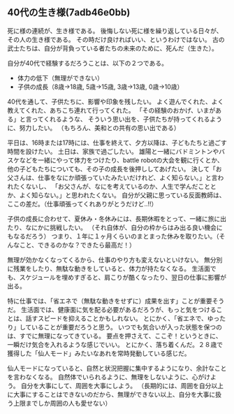 ## 40代の生き様(7adb46e0bb)
死に様の連続が、生き様である。
後悔しない死に様を繰り返している日々が、その人の生き様である。
その時だけ良ければいい、というわけではない。
古の武士たちは、自分が背負っている者たちの未来のために、死んだ（生きた）。

自分が40代で経験するだろうことは、以下の２つである。
- 体力の低下（無理ができない）
- 子供の成長（8歳→18歳, 5歳→15歳, 3歳→13歳, 0歳→10歳）

40代を通して、子供たちに、影響や印象を残したい。
よく遊んでくれた、よく教えてくれた、あちこち連れて行ってくれた。
「その経験のおかげ、いまがある」と言ってくれるような、
そういう思い出を、子供たちが持ってくれるように、努力したい。
（もちろん、美和との共有の思い出である）

平日は、16時または17時には、仕事を終えて、夕方以降は、子どもたちと過ごす時間を設けたい。
土日は、家族で過ごしたい。
雄陽と一緒にバドミントンやバスケなどを一緒にやって体力をつけたり、battle robotの大会を観に行くとか、
他の子どもたちについても、その子の成長を後押ししてあげたい。
決して「お父さんは、仕事をなにか頑張っていたみたいだけれど、よく知らない。」と言われたくないし、
「お父さんが、なにを考えているのか、人生で学んだこととか、よく知らない。」と思われたくない。
自分が父親に思っている反面教師は、ここの差だ。（仕事頑張ってくれありがとうだけど..!!）

子供の成長に合わせて、夏休み・冬休みには、長期休暇をとって、一緒に旅に出たり、なにかに挑戦したい。
（それ自体が、自分の枠からはみ出る良い機会にもなるだろう）
つまり、１年に１ヶ月くらいのまとまった休みを取りたい。（そんなこと、できるのかな？できたら最高だ！）

無理が効かなくなってくるから、仕事のやり方も変えないといけない。
無分別に残業をしたり、無駄な動きをしていると、体力が持たなくなる。
生活面でも、スケジュールを埋めすぎると、肩こりが酷くなったり、翌日の仕事に影響が出る。

特に仕事では、「省エネで（無駄な動きをせずに）成果を出す」ことが重要そうだ。
生活面では、健康面に気を配る必要があるだろうが、もっと気をつけることは、話すスピードを抑えることかもしれない。
とにかく、「省エネで、ゆったり」していることが重要だろうと思う。
いつでも気合いが入った状態を保つのは、すでに無理になってきている。
要点を押さえて、ここぞ！というときに、一瞬だけ気合を入れるような感じでいい。
とにかく、落ち着くんだ。２８歳で獲得した「仙人モード」みたいなあれを常時発動している感じだ。

仙人モードになっていると、自然と状況把握に集中するようになり、余計なことを言わなくなる。
自然体でいられるように、無理をしないように、心がけよう。
自分を大事にして、周囲を大事にしよう。
（長期的には、周囲を自分以上に大事にすることはできないのだから、無理ができない以上、自分を大事に扱う上限までしか周囲の人も愛せない）








